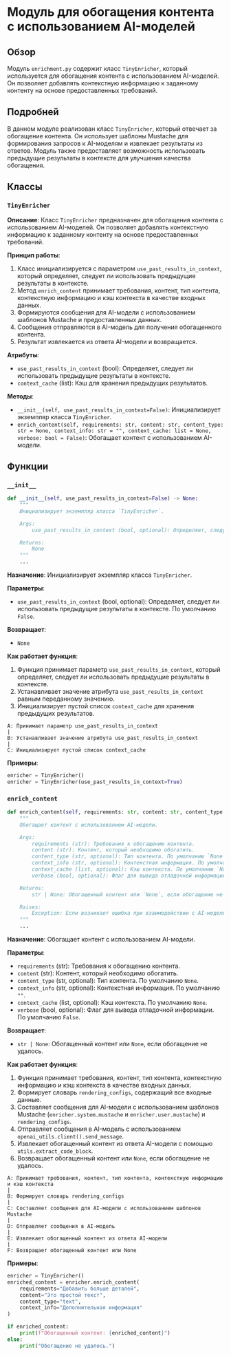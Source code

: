 # Модуль для обогащения контента с использованием AI-моделей

## Обзор

Модуль `enrichment.py` содержит класс `TinyEnricher`, который используется для обогащения контента с использованием AI-моделей. Он позволяет добавлять контекстную информацию к заданному контенту на основе предоставленных требований.

## Подробней

В данном модуле реализован класс `TinyEnricher`, который отвечает за обогащение контента. Он использует шаблоны Mustache для формирования запросов к AI-моделям и извлекает результаты из ответов. Модуль также предоставляет возможность использовать предыдущие результаты в контексте для улучшения качества обогащения.

## Классы

### `TinyEnricher`

**Описание**: Класс `TinyEnricher` предназначен для обогащения контента с использованием AI-моделей. Он позволяет добавлять контекстную информацию к заданному контенту на основе предоставленных требований.

**Принцип работы**:
1.  Класс инициализируется с параметром `use_past_results_in_context`, который определяет, следует ли использовать предыдущие результаты в контексте.
2.  Метод `enrich_content` принимает требования, контент, тип контента, контекстную информацию и кэш контекста в качестве входных данных.
3.  Формируются сообщения для AI-модели с использованием шаблонов Mustache и предоставленных данных.
4.  Сообщения отправляются в AI-модель для получения обогащенного контента.
5.  Результат извлекается из ответа AI-модели и возвращается.

**Атрибуты**:

*   `use_past_results_in_context` (bool): Определяет, следует ли использовать предыдущие результаты в контексте.
*   `context_cache` (list): Кэш для хранения предыдущих результатов.

**Методы**:

*   `__init__(self, use_past_results_in_context=False)`: Инициализирует экземпляр класса `TinyEnricher`.
*   `enrich_content(self, requirements: str, content: str, content_type: str = None, context_info: str = "", context_cache: list = None, verbose: bool = False)`: Обогащает контент с использованием AI-модели.

## Функции

### `__init__`

```python
def __init__(self, use_past_results_in_context=False) -> None:
    """
    Инициализирует экземпляр класса `TinyEnricher`.

    Args:
        use_past_results_in_context (bool, optional): Определяет, следует ли использовать предыдущие результаты в контексте. По умолчанию `False`.

    Returns:
        None
    """
    ...
```

**Назначение**: Инициализирует экземпляр класса `TinyEnricher`.

**Параметры**:

*   `use_past_results_in_context` (bool, optional): Определяет, следует ли использовать предыдущие результаты в контексте. По умолчанию `False`.

**Возвращает**:

*   `None`

**Как работает функция**:

1.  Функция принимает параметр `use_past_results_in_context`, который определяет, следует ли использовать предыдущие результаты в контексте.
2.  Устанавливает значение атрибута `use_past_results_in_context` равным переданному значению.
3.  Инициализирует пустой список `context_cache` для хранения предыдущих результатов.

```
A: Принимает параметр use_past_results_in_context
|
B: Устанавливает значение атрибута use_past_results_in_context
|
C: Инициализирует пустой список context_cache
```

**Примеры**:

```python
enricher = TinyEnricher()
enricher = TinyEnricher(use_past_results_in_context=True)
```

### `enrich_content`

```python
def enrich_content(self, requirements: str, content: str, content_type: str = None, context_info: str = "", context_cache: list = None, verbose: bool = False) -> str | None:
    """
    Обогащает контент с использованием AI-модели.

    Args:
        requirements (str): Требования к обогащению контента.
        content (str): Контент, который необходимо обогатить.
        content_type (str, optional): Тип контента. По умолчанию `None`.
        context_info (str, optional): Контекстная информация. По умолчанию `""`.
        context_cache (list, optional): Кэш контекста. По умолчанию `None`.
        verbose (bool, optional): Флаг для вывода отладочной информации. По умолчанию `False`.

    Returns:
        str | None: Обогащенный контент или `None`, если обогащение не удалось.

    Raises:
        Exception: Если возникает ошибка при взаимодействии с AI-моделью.
    """
    ...
```

**Назначение**: Обогащает контент с использованием AI-модели.

**Параметры**:

*   `requirements` (str): Требования к обогащению контента.
*   `content` (str): Контент, который необходимо обогатить.
*   `content_type` (str, optional): Тип контента. По умолчанию `None`.
*   `context_info` (str, optional): Контекстная информация. По умолчанию `""`.
*   `context_cache` (list, optional): Кэш контекста. По умолчанию `None`.
*   `verbose` (bool, optional): Флаг для вывода отладочной информации. По умолчанию `False`.

**Возвращает**:

*   `str | None`: Обогащенный контент или `None`, если обогащение не удалось.

**Как работает функция**:

1.  Функция принимает требования, контент, тип контента, контекстную информацию и кэш контекста в качестве входных данных.
2.  Формирует словарь `rendering_configs`, содержащий все входные данные.
3.  Составляет сообщения для AI-модели с использованием шаблонов Mustache (`enricher.system.mustache` и `enricher.user.mustache`) и `rendering_configs`.
4.  Отправляет сообщения в AI-модель с использованием `openai_utils.client().send_message`.
5.  Извлекает обогащенный контент из ответа AI-модели с помощью `utils.extract_code_block`.
6.  Возвращает обогащенный контент или `None`, если обогащение не удалось.

```
A: Принимает требования, контент, тип контента, контекстную информацию и кэш контекста
|
B: Формирует словарь rendering_configs
|
C: Составляет сообщения для AI-модели с использованием шаблонов Mustache
|
D: Отправляет сообщения в AI-модель
|
E: Извлекает обогащенный контент из ответа AI-модели
|
F: Возвращает обогащенный контент или None
```

**Примеры**:

```python
enricher = TinyEnricher()
enriched_content = enricher.enrich_content(
    requirements="Добавить больше деталей",
    content="Это простой текст",
    content_type="text",
    context_info="Дополнительная информация"
)

if enriched_content:
    print(f"Обогащенный контент: {enriched_content}")
else:
    print("Обогащение не удалось.")